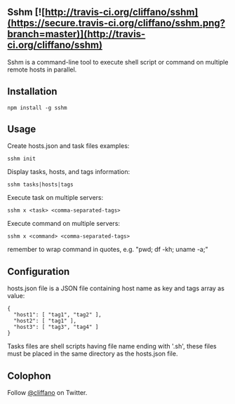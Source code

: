 Sshm [![http://travis-ci.org/cliffano/sshm](https://secure.travis-ci.org/cliffano/sshm.png?branch=master)](http://travis-ci.org/cliffano/sshm)
-----------

Sshm is a command-line tool to execute shell script or command on multiple remote hosts in parallel.

Installation
------------

    npm install -g sshm 

Usage
-----

Create hosts.json and task files examples:

    sshm init
    
Display tasks, hosts, and tags information:

    sshm tasks|hosts|tags

Execute task on multiple servers:

    sshm x <task> <comma-separated-tags>

Execute command on multiple servers:

    sshm x <command> <comma-separated-tags>

remember to wrap command in quotes, e.g. "pwd; df -kh; uname -a;" 

Configuration
-------------

hosts.json file is a JSON file containing host name as key and tags array as value:

    {
      "host1": [ "tag1", "tag2" ],
      "host2": [ "tag1" ],
      "host3": [ "tag3", "tag4" ]
    }

Tasks files are shell scripts having file name ending with '.sh', these files must be placed in the same directory as the hosts.json file.

Colophon
--------

Follow [@cliffano](http://twitter.com/cliffano) on Twitter.
 
